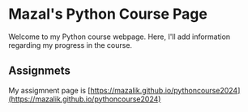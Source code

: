 # Mazal's Python Course Page

Welcome to my Python course webpage. Here, I'll add information regarding my progress in the course.

## Assignmets
My assigmnent page is [https://mazalik.github.io/pythoncourse2024](https://mazalik.github.io/pythoncourse2024)

